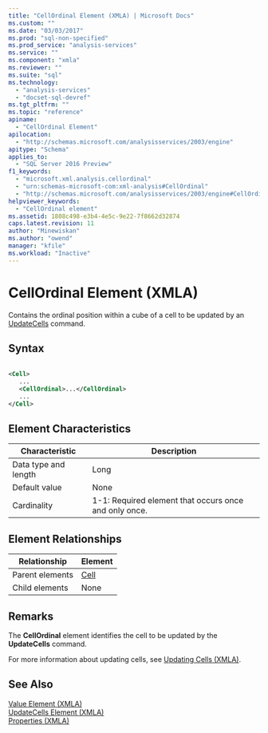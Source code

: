 ```yaml
---
title: "CellOrdinal Element (XMLA) | Microsoft Docs"
ms.custom: ""
ms.date: "03/03/2017"
ms.prod: "sql-non-specified"
ms.prod_service: "analysis-services"
ms.service: ""
ms.component: "xmla"
ms.reviewer: ""
ms.suite: "sql"
ms.technology: 
  - "analysis-services"
  - "docset-sql-devref"
ms.tgt_pltfrm: ""
ms.topic: "reference"
apiname: 
  - "CellOrdinal Element"
apilocation: 
  - "http://schemas.microsoft.com/analysisservices/2003/engine"
apitype: "Schema"
applies_to: 
  - "SQL Server 2016 Preview"
f1_keywords: 
  - "microsoft.xml.analysis.cellordinal"
  - "urn:schemas-microsoft-com:xml-analysis#CellOrdinal"
  - "http://schemas.microsoft.com/analysisservices/2003/engine#CellOrdinal"
helpviewer_keywords: 
  - "CellOrdinal element"
ms.assetid: 1808c498-e3b4-4e5c-9e22-7f8662d32874
caps.latest.revision: 11
author: "Minewiskan"
ms.author: "owend"
manager: "kfile"
ms.workload: "Inactive"
---
```

# CellOrdinal Element (XMLA)
  Contains the ordinal position within a cube of a cell to be updated by an [UpdateCells](../../../analysis-services/xmla/xml-elements-commands/updatecells-element-xmla.md) command.  
  
## Syntax  
  
```xml  
  
<Cell>  
   ...  
   <CellOrdinal>...</CellOrdinal>  
   ...  
</Cell>  
```  
  
## Element Characteristics  
  
|Characteristic|Description|  
|--------------------|-----------------|  
|Data type and length|Long|  
|Default value|None|  
|Cardinality|1-1: Required element that occurs once and only once.|  
  
## Element Relationships  
  
|Relationship|Element|  
|------------------|-------------|  
|Parent elements|[Cell](../../../analysis-services/xmla/xml-elements-properties/cell-element-xmla.md)|  
|Child elements|None|  
  
## Remarks  
 The **CellOrdinal** element identifies the cell to be updated by the **UpdateCells** command.  
  
 For more information about updating cells, see [Updating Cells &#40;XMLA&#41;](../../../analysis-services/multidimensional-models-scripting-language-assl-xmla/updating-cells-xmla.md).  
  
## See Also  
 [Value Element &#40;XMLA&#41;](../../../analysis-services/xmla/xml-elements-properties/value-element-xmla.md)   
 [UpdateCells Element &#40;XMLA&#41;](../../../analysis-services/xmla/xml-elements-commands/updatecells-element-xmla.md)   
 [Properties &#40;XMLA&#41;](../../../analysis-services/xmla/xml-elements-properties/xml-elements-properties.md)  
  
  
